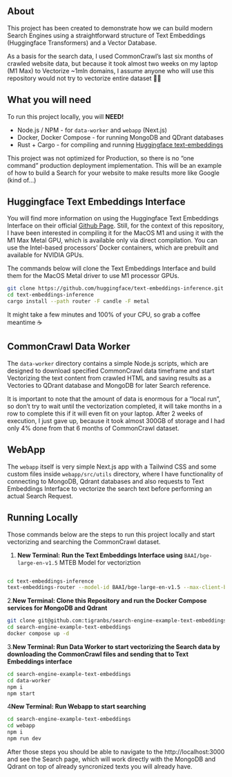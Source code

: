 ## About

This project has been created to demonstrate how we can build modern Search Engines using a straightforward structure of Text Embeddings (Huggingface Transformers) and a Vector Database.

As a basis for the search data, I used CommonCrawl’s last six months of crawled website data, but because it took almost two weeks on my laptop (M1 Max) to Vectorize ~1mln domains, I assume anyone who will use this repository would not try to vectorize entire dataset 🤷‍♂️

## What you will need

To run this project locally, you will **NEED!**

- Node.js / NPM - for `data-worker` and `webapp` (Next.js)
- Docker, Docker Compose - for running MongoDB and QDrant databases
- Rust + Cargo - for compiling and running [Huggingface text-embeddings](https://github.com/huggingface/text-embeddings-inference?tab=readme-ov-file#docker-build)

This project was not optimized for Production, so there is no “one command” production deployment implementation. This will be an example of how to build a Search for your website to make results more like Google (kind of…)

## Huggingface Text Embeddings Interface

You will find more information on using the Huggingface Text Embeddings Interface on their official [Github Page](https://github.com/huggingface/text-embeddings-inference?tab=readme-ov-file#docker-build). Still, for the context of this repository, I have been interested in compiling it for the MacOS M1 and using it with the M1 Max Metal GPU, which is available only via direct compilation. You can use the Intel-based processors’ Docker containers, which are prebuilt and available for NVIDIA GPUs.

The commands below will clone the Text Embeddings Interface and build them for the MacOS Metal driver to use M1 processor GPUs.

```bash
git clone https://github.com/huggingface/text-embeddings-inference.git
cd text-embeddings-inference
cargo install --path router -F candle -F metal
```

It might take a few minutes and 100% of your CPU, so grab a coffee meantime ☕️

## CommonCrawl Data Worker

The `data-worker` directory contains a simple Node.js scripts, which are designed to download specified CommonCrawl data timeframe and start Vectorizing the text content from crawled HTML and saving results as a Vectories to QDrant database and MongoDB for later Search reference.

It is important to note that the amount of data is enormous for a “local run”, so don’t try to wait until the vectorization completed, it will take months in a row to complete this if it will even fit on your laptop. After 2 weeks of execution, I just gave up, because it took almost 300GB of storage and I had only 4% done from that 6 months of CommonCrawl dataset.

## WebApp

The `webapp` itself is very simple Next.js app with a Tailwind CSS and some custom files inside `webapp/src/utils` directory, where I have functionality of connecting to MongoDB, Qdrant databases and also requests to Text Embeddings Interface to vectorize the search text before performing an actual Search Request.

## Running Locally

Those commands below are the steps to run this project locally and start vectorizing and searching the CommonCrawl dataset.

1. **New Terminal:** **Run the Text Embeddings Interface using** `BAAI/bge-large-en-v1.5` MTEB Model for vectoriztion

```bash

cd text-embeddings-inference
text-embeddings-router --model-id BAAI/bge-large-en-v1.5 --max-client-batch-size 5000 --port 8888
```

2.**New Terminal: Clone this Repository and run the Docker Compose services for MongoDB and Qdrant**

```bash
git clone git@github.com:tigranbs/search-engine-example-text-embeddings.git
cd search-engine-example-text-embeddings
docker compose up -d
```

3.**New Terminal: Run Data Worker to start vectorizing the Search data by downloading the CommonCrawl files and sending that to Text Embeddings interface**

```bash
cd search-engine-example-text-embeddings
cd data-worker
npm i
npm start
```

4**New Terminal: Run Webapp to start searching**

```bash
cd search-engine-example-text-embeddings
cd webapp
npm i
npm run dev
```

After those steps you should be able to navigate to the http://localhost:3000 and see the Search page, which will work directly with the MongoDB and Qdrant on top of already syncronized texts you will already have.
